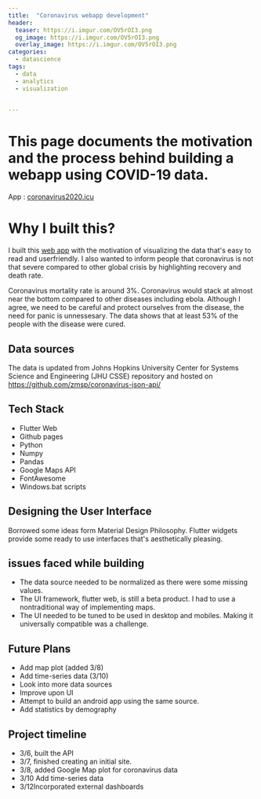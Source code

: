 ```yaml
---
title:  "Coronavirus webapp development"
header:
  teaser: https://i.imgur.com/OV5rOI3.png
  og_image: https://i.imgur.com/OV5rOI3.png
  overlay_image: https://i.imgur.com/OV5rOI3.png
categories:
  - datascience
tags:
  - data
  - analytics
  - visualization
  

---
```



# This page documents the motivation and the process behind building a webapp using COVID-19 data. 
App : [coronavirus2020.icu](http://www.coronavirus2020.icu)



# Why I built this?

I built this [web app](http://coronavirusdashboard.live/)  with the motivation of visualizing the data that's easy to read and userfriendly.  I also wanted to inform people that coronavirus is not that severe compared to other global crisis by highlighting recovery and death rate. 

Coronavirus mortality rate is around 3%. Coronavirus would stack at almost near the bottom compared to other diseases including ebola. 
Although I agree, we need to be careful and protect ourselves from the disease, the need for panic is unnessesary. The data shows that at least 53% of the people with the disease were cured.





## Data sources
The data is updated from Johns Hopkins University Center for Systems Science and Engineering (JHU CSSE) repository and hosted on
https://github.com/zmsp/coronavirus-json-api/


## Tech Stack
* Flutter Web
* Github pages
* Python
* Numpy
* Pandas
* Google Maps API
* FontAwesome
* Windows.bat scripts

## Designing the User Interface
Borrowed some ideas form Material Design Philosophy. Flutter widgets provide some ready to use interfaces that's aesthetically pleasing. 


## issues faced while building 
* The data source needed to be normalized as there were some missing values.
* The UI framework, flutter web, is still a beta product. I had to use a nontraditional way of implementing maps. 
* The UI needed to be tuned to be used in desktop and mobiles. Making it universally compatible was a challenge. 


## Future Plans
* Add map plot (added 3/8)
* Add time-series data  (3/10)
* Look into more data sources
* Improve upon UI
* Attempt to build an android app using the same source. 
* Add statistics by demography


## Project timeline
* 3/6, built the API
* 3/7, finished creating an initial site.
* 3/8, added Google Map plot for coronavirus data
* 3/10 Add time-series data 
* 3/12Incorporated external dashboards

